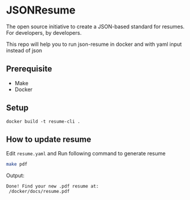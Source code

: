 # JSONResume

The open source initiative to create a JSON-based standard for resumes. For developers, by developers.

This repo will help you to run json-resume in docker and with yaml input instead of json

## Prerequisite

- Make
- Docker

## Setup

```
docker build -t resume-cli .
```


## How to update resume

Edit `resume.yaml` and Run following command to generate resume

```bash
make pdf
```

Output:

```
Done! Find your new .pdf resume at:
 /docker/docs/resume.pdf
```


